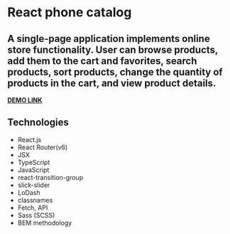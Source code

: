 # **React phone catalog**

## A single-page application implements online store functionality. User can browse products, add them to the cart and favorites, search products, sort products, change the quantity of products in the cart, and view product details.

**[DEMO LINK](https://barantarasnew.github.io/React-Phone-Catalog/)**

## **Technologies**
+ React.js
+ React Router(v6)
+ JSX
+ TypeScript
+ JavaScript
+ react-transition-group
+ slick-slider
+ LoDash
+ classnames
+ Fetch, API
+ Sass (SCSS)
+ BEM methodology
